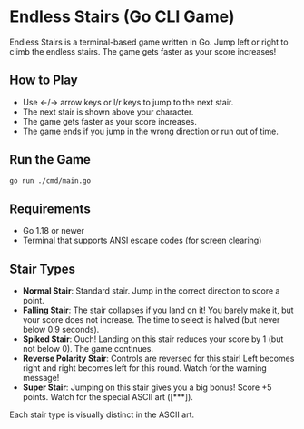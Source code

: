 # Endless Stairs (Go CLI Game)

Endless Stairs is a terminal-based game written in Go. Jump left or right to climb the endless stairs. The game gets faster as your score increases!

## How to Play
- Use ←/→ arrow keys or l/r keys to jump to the next stair.
- The next stair is shown above your character.
- The game gets faster as your score increases.
- The game ends if you jump in the wrong direction or run out of time.

## Run the Game
```sh
go run ./cmd/main.go
```

## Requirements
- Go 1.18 or newer
- Terminal that supports ANSI escape codes (for screen clearing)

## Stair Types

- **Normal Stair**: Standard stair. Jump in the correct direction to score a point.
- **Falling Stair**: The stair collapses if you land on it! You barely make it, but your score does not increase. The time to select is halved (but never below 0.9 seconds).
- **Spiked Stair**: Ouch! Landing on this stair reduces your score by 1 (but not below 0). The game continues.
- **Reverse Polarity Stair**: Controls are reversed for this stair! Left becomes right and right becomes left for this round. Watch for the warning message!
- **Super Stair**: Jumping on this stair gives you a big bonus! Score +5 points. Watch for the special ASCII art ([***]).

Each stair type is visually distinct in the ASCII art.


